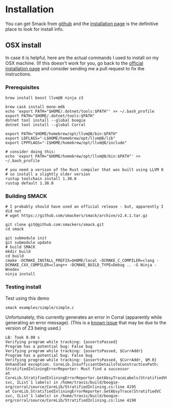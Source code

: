# Installation

You can get Smack from
[github](https://github.com/smackers/smack/)
and the
[installation
page](https://github.com/smackers/smack/blob/master/docs/installation.md)
is the definitive place to look for install info.

## OSX install

In case it is helpful, here are the actual commands I used
to install on my OSX machine.
(If this doesn't work for you, go back to the
[official installation
page](https://github.com/smackers/smack/blob/master/docs/installation.md)
and consider sending me a pull request to fix the instructions.

### Prerequisites

    brew install boost llvm@8 ninja z3

    brew cask install mono-mdk
    echo 'export PATH="$HOME/.dotnet/tools:$PATH"' >> ~/.bash_profile
    export PATH="$HOME/.dotnet/tools:$PATH"
    dotnet tool install --global boogie
    dotnet tool install --global Corral

    export PATH="$HOME/homebrew/opt/llvm@8/bin:$PATH"
    export LDFLAGS="-L$HOME/homebrew/opt/llvm@8/lib"
    export CPPFLAGS="-I$HOME/homebrew/opt/llvm@8/include"

    # consider doing this:
    echo 'export PATH="$HOME/homebrew/opt/llvm@8/bin:$PATH"' >> ~/.bash_profile

    # you need a version of the Rust compiler that was built using LLVM 8
    # so install a slightly older version
    rustup toolchain install 1.30.0
    rustup default 1.30.0


### Building SMACK

    # I probably should have used an official release - but, apparently I did not
    # wget https://github.com/smackers/smack/archive/v2.4.1.tar.gz

    git clone git@github.com:smackers/smack.git
    cd smack

    git submodule init
    git submodule update
    # build SMACK
    mkdir build
    cd build
    cmake -DCMAKE_INSTALL_PREFIX=$HOME/local -DCMAKE_C_COMPILER=clang -DCMAKE_CXX_COMPILER=clang++ -DCMAKE_BUILD_TYPE=Debug .. -G Ninja -Wnodev
    ninja install


### Testing install

Test using this demo

    smack examples/simple/simple.c

Unfortunately, this currently generates an error in Corral
(apparently while generating an error message).
(This is a [known issue](https://github.com/smackers/smack/issues/521) that
may be due to the version of Z3 being used.)

    LB: Took 0.00 s
    Verifying program while tracking: {assertsPassed}
    Program has a potential bug: False bug
    Verifying program while tracking: {assertsPassed, $CurrAddr}
    Program has a potential bug: False bug
    Verifying program while tracking: {assertsPassed, $CurrAddr, $M.0}
    Unhandled exception. CoreLib.InsufficientDetailsToConstructCexPath: StratifiedInliningErrorReporter: Must find a successor
    at CoreLib.StratifiedInliningErrorReporter.GetAbsyTraceLabels(StratifiedVC svc, IList`1 labels) in /home/travis/build/boogie-org/corral/source/CoreLib/StratifiedInlining.cs:line 4195
    at CoreLib.StratifiedInliningErrorReporter.GetAbsyTrace(StratifiedVC svc, IList`1 labels) in /home/travis/build/boogie-org/corral/source/CoreLib/StratifiedInlining.cs:line 4190
